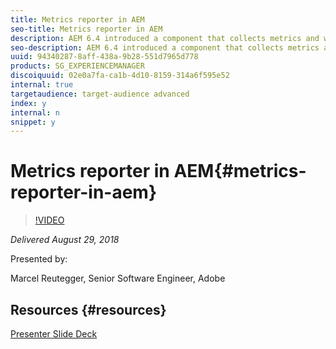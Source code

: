 ```yaml
---
title: Metrics reporter in AEM
seo-title: Metrics reporter in AEM
description: AEM 6.4 introduced a component that collects metrics and writes them to the local filesystem. This data can later be used to analyze the runtime behavior of an AEM instance. In this session you will learn what metrics are available, how to process and visualize them and make sense of the provided data.
seo-description: AEM 6.4 introduced a component that collects metrics and writes them to the local filesystem. This data can later be used to analyze the runtime behavior of an AEM instance. In this session you will learn what metrics are available, how to process and visualize them and make sense of the provided data.
uuid: 94340287-8aff-438a-9b28-551d7965d778
products: SG_EXPERIENCEMANAGER
discoiquuid: 02e0a7fa-ca1b-4d10-8159-314a6f595e52
internal: true
targetaudience: target-audience advanced
index: y
internal: n
snippet: y
---
```


# Metrics reporter in AEM{#metrics-reporter-in-aem}

>[!VIDEO](https://video.tv.adobe.com/v/23561/?quality=9)

*Delivered August 29, 2018*

Presented by:

Marcel Reutegger, Senior Software Engineer, Adobe

## Resources {#resources}

[Presenter Slide Deck](https://wiki.corp.adobe.com/download/attachments/745013335/Granite%20Gems%20-%20Metrics%20Reporter%20in%20AEM%2008292018.pdf?version=1&modificationDate=1535615810333&api=v2)
